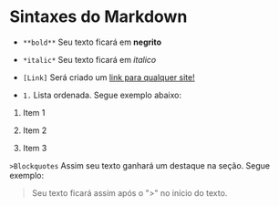 # Sintaxes do Markdown 

- `**bold**` Seu texto ficará em **negrito** 

- `*italic*` Seu texto ficará em *italico* 

- `[Link]` Será criado um [link para qualquer site!](http://google.com) 

- `1.` Lista ordenada. Segue exemplo abaixo: 

1. Item 1 

2. Item 2 

3. Item 3 

`>Blockquotes` Assim seu texto ganhará um destaque na seção. Segue exemplo: 

>Seu texto ficará assim após o ">" no início do texto. 